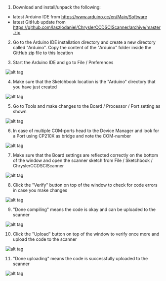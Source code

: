 1. Download and install/unpack the following:
* latest Arduino IDE from https://www.arduino.cc/en/Main/Software
* latest GitHub update from https://github.com/laszlodaniel/ChryslerCCDSCIScanner/archive/master.zip

2. Go to the Arduino IDE installation directory and create a new directory called "Arduino". Copy the content of the "Arduino" folder inside the GitHub zip file to this location 

3. Start the Arduino IDE and go to File / Preferences

![alt tag](https://raw.githubusercontent.com/laszlodaniel/ChryslerCCDSCIScanner/master/Arduino/GettingStarted/arduino_setup_01.png)

4. Make sure that the Sketchbook location is the "Arduino" directory that you have just created

![alt tag](https://raw.githubusercontent.com/laszlodaniel/ChryslerCCDSCIScanner/master/Arduino/GettingStarted/arduino_setup_02.png)

5. Go to Tools and make changes to the Board / Processor / Port setting as shown

![alt tag](https://raw.githubusercontent.com/laszlodaniel/ChryslerCCDSCIScanner/master/Arduino/GettingStarted/arduino_setup_03.png)

6. In case of multiple COM-ports head to the Device Manager and look for a Port using CP210X as bridge and note the COM-number

![alt tag](https://raw.githubusercontent.com/laszlodaniel/ChryslerCCDSCIScanner/master/Arduino/GettingStarted/arduino_setup_04.png)

7. Make sure that the Board settings are reflected correctly on the bottom of the window and open the scanner sketch from File / Sketchbook / ChryslerCCDSCIScanner

![alt tag](https://raw.githubusercontent.com/laszlodaniel/ChryslerCCDSCIScanner/master/Arduino/GettingStarted/arduino_setup_05.png)

8. Click the "Verify" button on top of the window to check for code errors in case you make changes

![alt tag](https://raw.githubusercontent.com/laszlodaniel/ChryslerCCDSCIScanner/master/Arduino/GettingStarted/arduino_setup_06.png)

9. "Done compiling" means the code is okay and can be uploaded to the scanner

![alt tag](https://raw.githubusercontent.com/laszlodaniel/ChryslerCCDSCIScanner/master/Arduino/GettingStarted/arduino_setup_07.png)

10. Click the "Upload" button on top of the window to verify once more and upload the code to the scanner

![alt tag](https://raw.githubusercontent.com/laszlodaniel/ChryslerCCDSCIScanner/master/Arduino/GettingStarted/arduino_setup_08.png)

11. "Done uploading" means the code is successfully uploaded to the scanner

![alt tag](https://raw.githubusercontent.com/laszlodaniel/ChryslerCCDSCIScanner/master/Arduino/GettingStarted/arduino_setup_09.png)
